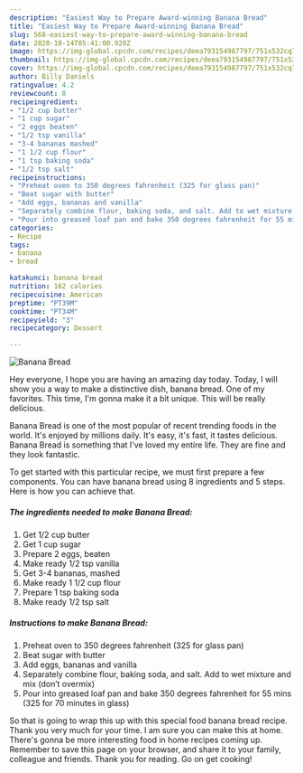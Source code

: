 ```yaml
---
description: "Easiest Way to Prepare Award-winning Banana Bread"
title: "Easiest Way to Prepare Award-winning Banana Bread"
slug: 568-easiest-way-to-prepare-award-winning-banana-bread
date: 2020-10-14T05:41:00.920Z
image: https://img-global.cpcdn.com/recipes/deea793154987797/751x532cq70/banana-bread-recipe-main-photo.jpg
thumbnail: https://img-global.cpcdn.com/recipes/deea793154987797/751x532cq70/banana-bread-recipe-main-photo.jpg
cover: https://img-global.cpcdn.com/recipes/deea793154987797/751x532cq70/banana-bread-recipe-main-photo.jpg
author: Billy Daniels
ratingvalue: 4.2
reviewcount: 8
recipeingredient:
- "1/2 cup butter"
- "1 cup sugar"
- "2 eggs beaten"
- "1/2 tsp vanilla"
- "3-4 bananas mashed"
- "1 1/2 cup flour"
- "1 tsp baking soda"
- "1/2 tsp salt"
recipeinstructions:
- "Preheat oven to 350 degrees fahrenheit (325 for glass pan)"
- "Beat sugar with butter"
- "Add eggs, bananas and vanilla"
- "Separately combine flour, baking soda, and salt. Add to wet mixture and mix (don’t overmix)"
- "Pour into greased loaf pan and bake 350 degrees fahrenheit for 55 mins (325 for 70 minutes in glass)"
categories:
- Recipe
tags:
- banana
- bread

katakunci: banana bread 
nutrition: 162 calories
recipecuisine: American
preptime: "PT39M"
cooktime: "PT34M"
recipeyield: "3"
recipecategory: Dessert

---
```



![Banana Bread](https://img-global.cpcdn.com/recipes/deea793154987797/751x532cq70/banana-bread-recipe-main-photo.jpg)

Hey everyone, I hope you are having an amazing day today. Today, I will show you a way to make a distinctive dish, banana bread. One of my favorites. This time, I'm gonna make it a bit unique. This will be really delicious.



Banana Bread is one of the most popular of recent trending foods in the world. It's enjoyed by millions daily. It's easy, it's fast, it tastes delicious. Banana Bread is something that I've loved my entire life. They are fine and they look fantastic.


To get started with this particular recipe, we must first prepare a few components. You can have banana bread using 8 ingredients and 5 steps. Here is how you can achieve that.

<!--inarticleads1-->

##### The ingredients needed to make Banana Bread:

1. Get 1/2 cup butter
1. Get 1 cup sugar
1. Prepare 2 eggs, beaten
1. Make ready 1/2 tsp vanilla
1. Get 3-4 bananas, mashed
1. Make ready 1 1/2 cup flour
1. Prepare 1 tsp baking soda
1. Make ready 1/2 tsp salt




<!--inarticleads2-->

##### Instructions to make Banana Bread:

1. Preheat oven to 350 degrees fahrenheit (325 for glass pan)
1. Beat sugar with butter
1. Add eggs, bananas and vanilla
1. Separately combine flour, baking soda, and salt. Add to wet mixture and mix (don’t overmix)
1. Pour into greased loaf pan and bake 350 degrees fahrenheit for 55 mins (325 for 70 minutes in glass)




So that is going to wrap this up with this special food banana bread recipe. Thank you very much for your time. I am sure you can make this at home. There's gonna be more interesting food in home recipes coming up. Remember to save this page on your browser, and share it to your family, colleague and friends. Thank you for reading. Go on get cooking!

